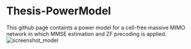 # Thesis-PowerModel
This github page containts a power model for a cell-free massive MIMO network in which MMSE estimation and ZF precoding is applied.
![screenshot_model](https://github.com/RamautLyssa/Thesis-PowerModel/assets/99720560/40685ba2-0eef-4e0a-892c-c485e73e314b)

